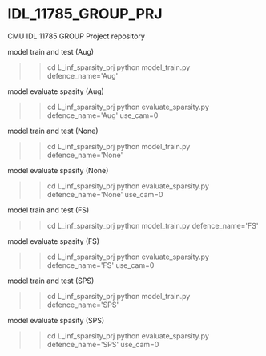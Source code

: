 # IDL_11785_GROUP_PRJ
CMU IDL 11785 GROUP Project repository

model train and test (Aug)
>>cd L_inf_sparsity_prj
>>python model_train.py defence_name='Aug'


model evaluate spasity (Aug)
>>cd L_inf_sparsity_prj
>>python evaluate_sparsity.py defence_name='Aug' use_cam=0 

model train and test (None)
>>cd L_inf_sparsity_prj
>>python model_train.py defence_name='None'


model evaluate spasity (None)
>>cd L_inf_sparsity_prj
>>python evaluate_sparsity.py defence_name='None' use_cam=0 



model train and test (FS)
>>cd L_inf_sparsity_prj
>>python model_train.py defence_name='FS'


model evaluate spasity (FS)
>>cd L_inf_sparsity_prj
>>python evaluate_sparsity.py defence_name='FS' use_cam=0 



model train and test (SPS)
>>cd L_inf_sparsity_prj
>>python model_train.py defence_name='SPS'


model evaluate spasity (SPS)
>>cd L_inf_sparsity_prj
>>python evaluate_sparsity.py defence_name='SPS' use_cam=0 
